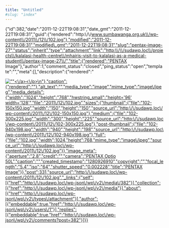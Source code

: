 ```yaml
---
title: "Untitled"
#slug: "index"
---
```


{"id":382,"date":"2011-12-22T19:08:31","date\_gmt":"2011-12-22T19:08:31","guid":{"rendered":"http:\\/\\/www.sumbawanga.org.uk\\/wp-content\\/2011\\/12\\/102.jpg"},"modified":"2011-12-22T19:08:31","modified\_gmt":"2011-12-22T19:08:31","slug":"pentax-image-27","status":"inherit","type":"attachment","link":"http:\\/\\/sudawp.loc\\/projects\\/kalalasi-health-centre\\/mhairis-visit-to-kalalasi-as-a-medical-student\\/pentax-image-27\\/","title":{"rendered":"PENTAX Image"},"author":1,"comment\_status":"closed","ping\_status":"open","template":"","meta":\[\],"description":{"rendered":"

[![\"\"](\"http:\/\/sudawp.loc\/wp-content\/2011\/12\/102-300x225.jpg\")<\\/a><\\/p>\\n"},"caption":{"rendered":""},"alt\_text":"","media\_type":"image","mime\_type":"image\\/jpeg","media\_details":{"width":"1024","height":"768","hwstring\_small":"height='96' width='128'","file":"2011\\/12\\/102.jpg","sizes":{"thumbnail":{"file":"102-150x150.jpg","width":"150","height":"150","source\_url":"http:\\/\\/sudawp.loc\\/wp-content\\/2011\\/12\\/102-150x150.jpg"},"medium":{"file":"102-300x225.jpg","width":"300","height":"225","source\_url":"http:\\/\\/sudawp.loc\\/wp-content\\/2011\\/12\\/102-300x225.jpg"},"post-thumbnail":{"file":"102-940x198.jpg","width":"940","height":"198","source\_url":"http:\\/\\/sudawp.loc\\/wp-content\\/2011\\/12\\/102-940x198.jpg"},"full":{"file":"102.jpg","width":1024,"height":768,"mime\_type":"image\\/jpeg","source\_url":"http:\\/\\/sudawp.loc\\/wp-content\\/2011\\/12\\/102.jpg"}},"image\_meta":{"aperture":"2.8","credit":"","camera":"PENTAX Optio 50L","caption":"","created\_timestamp":"1280926910","copyright":"","focal\_length":"5.4","iso":"64","shutter\_speed":"0.002228","title":"PENTAX Image"}},"post":331,"source\_url":"http:\\/\\/sudawp.loc\\/wp-content\\/2011\\/12\\/102.jpg","\_links":{"self":\[{"href":"http:\\/\\/sudawp.loc\\/wp-json\\/wp\\/v2\\/media\\/382"}\],"collection":\[{"href":"http:\\/\\/sudawp.loc\\/wp-json\\/wp\\/v2\\/media"}\],"about":\[{"href":"http:\\/\\/sudawp.loc\\/wp-json\\/wp\\/v2\\/types\\/attachment"}\],"author":\[{"embeddable":true,"href":"http:\\/\\/sudawp.loc\\/wp-json\\/wp\\/v2\\/users\\/1"}\],"replies":\[{"embeddable":true,"href":"http:\\/\\/sudawp.loc\\/wp-json\\/wp\\/v2\\/comments?post=382"}\]}}](http:\/\/sudawp.loc\/wp-content\/2011\/12\/102.jpg)